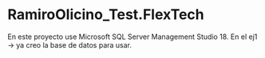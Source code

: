 # RamiroOlicino_Test.FlexTech

En este proyecto use Microsoft SQL Server Management Studio 18. 
En el ej1 -> ya creo la base de datos para usar.  

